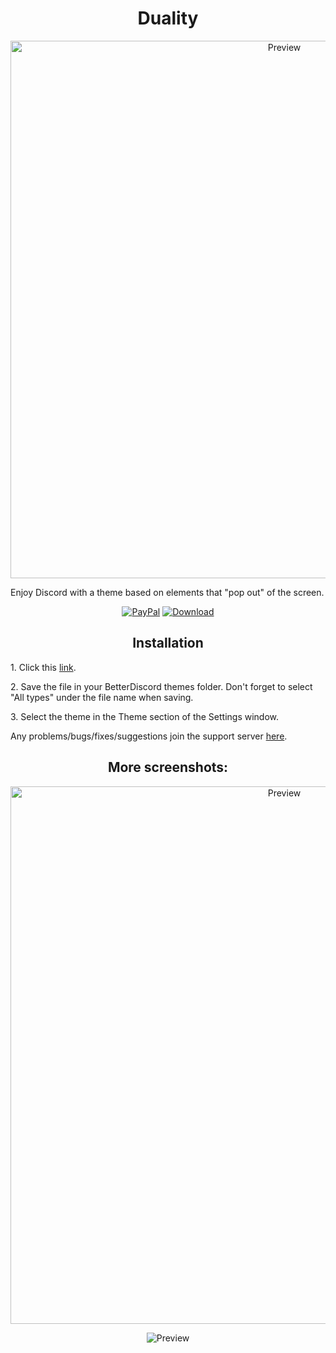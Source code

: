 <h1 align="center">Duality</h1>
<p align="center">
  <img alt="Preview" width="860" alt="preview" src="https://i.imgur.com/yx8u4yR.png">
<p align="center">
<p>Enjoy Discord with a theme based on elements that "pop out" of the screen.</p>
<p align="center">
  <a href="https://bit.ly/3fnzq1Z"> <img alt="PayPal" src="https://img.shields.io/badge/Donate-grey?style=plastic&logo=paypal&"></a>
  <a href=""> <img alt="Download" src="https://img.shields.io/badge/Download-yellowgreen?style=plastic&logo=github"></a></p>

<h2 align="center">Installation</h2>
<p>1. Click this <a href="">link</a>.</p>
<p>2. Save the file in your BetterDiscord themes folder. Don't forget to select "All types" under the file name when saving.</p>
<p>3. Select the theme in the Theme section of the Settings window.</p>
<p>Any problems/bugs/fixes/suggestions join the support server <a href="https://discord.com/HnGWVQbQBv">here</a>.</p>

<h2 align="center">More screenshots:</h2>
<p align="center">
  <p align="center"><img alt="Preview" width="860" alt="preview" src="https://i.imgur.com/fPznUAo.png"></p>
  <p align="center"><img alt="Preview" alt="preview" src="https://i.imgur.com/lXBaeQd.png"></p>
<p align="center">